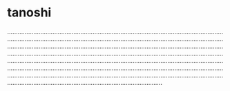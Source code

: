 # tanoshi

.............................................................................................................................................................................................................................................................................................................................................................................................................................................................................................................................................................................................................................................................................................................................................................................................................................................................................................................................................................................................